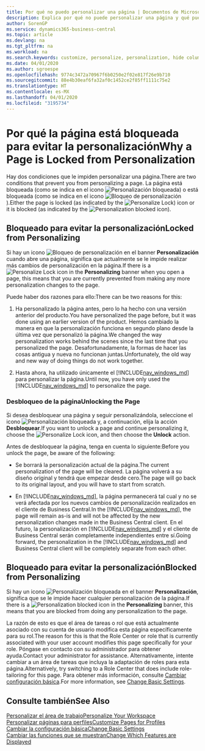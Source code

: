 ```yaml
---
title: Por qué no puedo personalizar una página | Documentos de Microsoft
description: Explica por qué no puede personalizar una página y qué puede hacer para desbloquearla.
author: SorenGP
ms.service: dynamics365-business-central
ms.topic: article
ms.devlang: na
ms.tgt_pltfrm: na
ms.workload: na
ms.search.keywords: customize, personalize, personalization, hide columns, remove fields, move fields
ms.date: 04/01/2020
ms.author: sgroespe
ms.openlocfilehash: 9774c3472a70967f6b0250e2f02e817f26e9b710
ms.sourcegitcommit: 88e4b30eaf6fa32af0c1452ce2f85ff1111c75e2
ms.translationtype: HT
ms.contentlocale: es-MX
ms.lasthandoff: 04/01/2020
ms.locfileid: "3195734"
---
```

# <a name="why-a-page-is-locked-from-personalization"></a><span data-ttu-id="48e16-103">Por qué la página está bloqueada para evitar la personalización</span><span class="sxs-lookup"><span data-stu-id="48e16-103">Why a Page is Locked from Personalization</span></span>

<span data-ttu-id="48e16-104">Hay dos condiciones que le impiden personalizar una página.</span><span class="sxs-lookup"><span data-stu-id="48e16-104">There are two conditions that prevent you from personalizing a page.</span></span> <span data-ttu-id="48e16-105">La página está bloqueada (como se indica en el icono ![Personalización bloqueada](media/personalization-lock-icon.png "Bloqueo de personalizacion")) o está bloqueada (como se indica en el icono ![Bloqueo de personalización](media/personalization-blocked-icon.png "Personalización bloqueada")).</span><span class="sxs-lookup"><span data-stu-id="48e16-105">Either the page is locked (as indicated by the ![Personalize Lock](media/personalization-lock-icon.png "Personalize lock")) icon or it is blocked (as indicated by the ![Personalization blocked](media/personalization-blocked-icon.png "Personalization blocked") icon).</span></span>

## <a name="locked-from-personalizing"></a><span data-ttu-id="48e16-106">Bloqueado para evitar la personalización</span><span class="sxs-lookup"><span data-stu-id="48e16-106">Locked from Personalizing</span></span>

<span data-ttu-id="48e16-107">Si hay un icono ![Bloqueo de personalización](media/personalization-lock-icon.png "Bloqueo de personalizacion") en el banner **Personalización** cuando abre una página, significa que actualmente se le impide realizar más cambios de personalización en la página.</span><span class="sxs-lookup"><span data-stu-id="48e16-107">If there is a ![Personalize Lock](media/personalization-lock-icon.png "Personalize lock") icon in the **Personalizing** banner when you open a page, this means that you are currently prevented from making any more personalization changes to the page.</span></span>

<!-- This is because we changed the way personalization works behind the scenes since the last time that you personalized the page. Unfortunately, the old way and new of doing things do not work together.

The page currently includes the last personalization changes that you made. If you want to continue personalizing the page, then you can choose the lock icon and then **Unlock**. Just be aware that if you choose to unlock the page, the current personalization of the page will be cleared, and you will have to start from scratch.
-->

<span data-ttu-id="48e16-108">Puede haber dos razones para ello:</span><span class="sxs-lookup"><span data-stu-id="48e16-108">There can be two reasons for this:</span></span>

1. <span data-ttu-id="48e16-109">Ha personalizado la página antes, pero lo ha hecho con una versión anterior del producto.</span><span class="sxs-lookup"><span data-stu-id="48e16-109">You have personalized the page before, but it was done using an earlier version of the product.</span></span> <span data-ttu-id="48e16-110">Hemos cambiado la manera en que la personalización funciona en segundo plano desde la última vez que personalizó la página.</span><span class="sxs-lookup"><span data-stu-id="48e16-110">We changed the way personalization works behind the scenes since the last time that you personalized the page.</span></span> <span data-ttu-id="48e16-111">Desafortunadamente, la formas de hacer las cosas antigua y nueva no funcionan juntas.</span><span class="sxs-lookup"><span data-stu-id="48e16-111">Unfortunately, the old way and new way of doing things do not work together.</span></span>

2. <span data-ttu-id="48e16-112">Hasta ahora, ha utilizado únicamente el [!INCLUDE[nav_windows_md](includes/nav_windows_md.md)] para personalizar la página.</span><span class="sxs-lookup"><span data-stu-id="48e16-112">Until now, you have only used the [!INCLUDE[nav_windows_md](includes/nav_windows_md.md)] to personalize the page.</span></span>

### <a name="unlocking-the-page"></a><span data-ttu-id="48e16-113">Desbloqueo de la página</span><span class="sxs-lookup"><span data-stu-id="48e16-113">Unlocking the Page</span></span>

<span data-ttu-id="48e16-114">Si desea desbloquear una página y seguir personalizándola, seleccione el icono ![Personalización bloqueada](media/personalization-lock-icon.png "Bloqueo de personalizacion") y, a continuación, elija la acción **Desbloquear**.</span><span class="sxs-lookup"><span data-stu-id="48e16-114">If you want to unlock a page and continue personalizing it, choose the ![Personalize Lock](media/personalization-lock-icon.png "Personalize lock") icon, and then choose the **Unlock** action.</span></span>  

<span data-ttu-id="48e16-115">Antes de desbloquear la página, tenga en cuenta lo siguiente:</span><span class="sxs-lookup"><span data-stu-id="48e16-115">Before you unlock the page, be aware of the following:</span></span>

- <span data-ttu-id="48e16-116">Se borrará la personalización actual de la página.</span><span class="sxs-lookup"><span data-stu-id="48e16-116">The current personalization of the page will be cleared.</span></span> <span data-ttu-id="48e16-117">La página volverá a su diseño original y tendrá que empezar desde cero.</span><span class="sxs-lookup"><span data-stu-id="48e16-117">The page will go back to its original layout, and you will have to start from scratch.</span></span>

- <span data-ttu-id="48e16-118">En [!INCLUDE[nav_windows_md](includes/nav_windows_md.md)], la página permanecerá tal cual y no se verá afectada por los nuevos cambios de personalización realizados en el cliente de Business Central.</span><span class="sxs-lookup"><span data-stu-id="48e16-118">In the [!INCLUDE[nav_windows_md](includes/nav_windows_md.md)], the page will remain as-is and will not be affected by the new personalization changes made in the Business Central client.</span></span> <span data-ttu-id="48e16-119">En el futuro, la personalización en [!INCLUDE[nav_windows_md](includes/nav_windows_md.md)] y el cliente de Business Central serán completamente independientes entre sí.</span><span class="sxs-lookup"><span data-stu-id="48e16-119">Going forward, the personalization in the [!INCLUDE[nav_windows_md](includes/nav_windows_md.md)] and Business Central client will be completely separate from each other.</span></span>

## <a name="blocked-from-personalizing"></a><span data-ttu-id="48e16-120">Bloqueado para evitar la personalización</span><span class="sxs-lookup"><span data-stu-id="48e16-120">Blocked from Personalizing</span></span>

<span data-ttu-id="48e16-121">Si hay un icono ![Personalización bloqueada](media/personalization-blocked-icon.png "Personalización bloqueada") en el banner **Personalización**, significa que se le impide hacer cualquier personalización de la página.</span><span class="sxs-lookup"><span data-stu-id="48e16-121">If there is a ![Personalization blocked](media/personalization-blocked-icon.png "Personalization blocked") icon in the **Personalizing** banner, this means that you are blocked from doing any personalization to the page.</span></span>

<!-- Only text is translated, so removing this image for non-English UX reasons.  ![Personalize blocked](media/personalization-blocked.png "Personalize lock") -->

<span data-ttu-id="48e16-122">La razón de esto es que el área de tareas o rol que está actualmente asociado con su cuenta de usuario modifica esta página específicamente para su rol.</span><span class="sxs-lookup"><span data-stu-id="48e16-122">The reason for this is that the Role Center or role that is currently associated with your user account modifies this page specifically for your role.</span></span> <span data-ttu-id="48e16-123">Póngase en contacto con su administrador para obtener ayuda.</span><span class="sxs-lookup"><span data-stu-id="48e16-123">Contact your administrator for assistance.</span></span> <span data-ttu-id="48e16-124">Alternativamente, intente cambiar a un área de tareas que incluya la adaptación de roles para esta página.</span><span class="sxs-lookup"><span data-stu-id="48e16-124">Alternatively, try switching to a Role Center that does include role-tailoring for this page.</span></span> <span data-ttu-id="48e16-125">Para obtener más información, consulte [Cambiar configuración básica](ui-change-basic-settings.md).</span><span class="sxs-lookup"><span data-stu-id="48e16-125">For more information, see [Change Basic Settings](ui-change-basic-settings.md).</span></span>

## <a name="see-also"></a><span data-ttu-id="48e16-126">Consulte también</span><span class="sxs-lookup"><span data-stu-id="48e16-126">See Also</span></span>
[<span data-ttu-id="48e16-127">Personalizar el área de trabajo</span><span class="sxs-lookup"><span data-stu-id="48e16-127">Personalize Your Workspace</span></span>](ui-personalization-user.md)  
[<span data-ttu-id="48e16-128">Personalizar páginas para perfiles</span><span class="sxs-lookup"><span data-stu-id="48e16-128">Customize Pages for Profiles</span></span>](ui-personalization-manage.md)  
[<span data-ttu-id="48e16-129">Cambiar la configuración básica</span><span class="sxs-lookup"><span data-stu-id="48e16-129">Change Basic Settings</span></span>](ui-change-basic-settings.md)  
[<span data-ttu-id="48e16-130">Cambiar las funciones que se muestran</span><span class="sxs-lookup"><span data-stu-id="48e16-130">Change Which Features are Displayed</span></span>](ui-experiences.md)  
